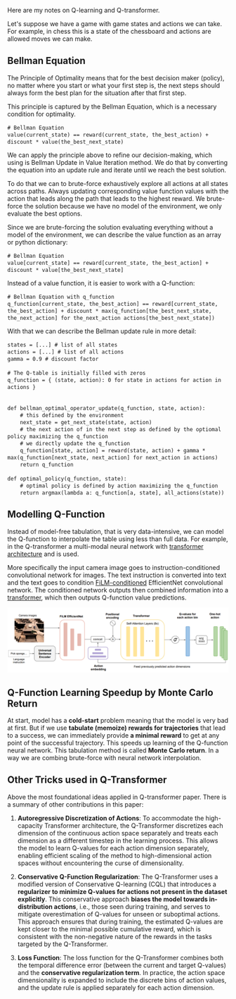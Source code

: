 Here are my notes on Q-learning and Q-transformer.

Let's suppose we have a game with game states and actions we can take. For example, in chess this is a state of the chessboard and actions are allowed moves we can make.

## Bellman Equation
The Principle of Optimality means that for the best decision maker (policy), no matter where you start or what your first step is, the next steps should always form the best plan for the situation after that first step.

This principle is captured by the Bellman Equation, which is a necessary condition for optimality.

```
# Bellman Equation
value(current_state) == reward(current_state, the_best_action) + discount * value(the_best_next_state)
```

We can apply the principle above to refine our decision-making, which using is Bellman Update in Value Iteration method.
We do that by converting the equation into an update rule and iterate until we reach the best solution.

To do that we can to brute-force exhaustively explore all actions at all states across paths.
Always updating corresponding value function values with the action that leads along the path that leads to the highest reward.
We brute-force the solution because we have no model of the environment, we only evaluate the best options.

Since we are brute-forcing the solution evaluating everything without a model of the environment, we can describe the value function as an array or python dictionary:

```
# Bellman Equation
value[current_state] == reward[current_state, the_best_action] + discount * value[the_best_next_state]
```


Instead of a value function, it is easier to work with a Q-function:
```
# Bellman Equation with q_function
q_function[current_state, the_best_action] == reward[current_state, the_best_action] + discount * max(q_function[the_best_next_state, the_next_action] for the_next_action actions[the_best_next_state])
```

With that we can describe the Bellman update rule in more detail:

```
states = [...] # list of all states
actions = [...] # list of all actions
gamma = 0.9 # discount factor

# The Q-table is initially filled with zeros
q_function = { (state, action): 0 for state in actions for action in actions }


def bellman_optimal_operator_update(q_function, state, action):
	# this defined by the environment
	next_state = get_next_state(state, action)
	# the next action of in the next step as defined by the optiomal policy maximizing the q_function
	# we directly update the q_function
	q_function[state, action] = reward(state, action) + gamma * max(q_function[next_state, next_action] for next_action in actions)
	return q_function
	
def optimal_policy(q_function, state):
    # optimal policy is defined by action maximizing the q_function
    return argmax(lambda a: q_function[a, state], all_actions(state))
```


## Modelling Q-Function
Instead of model-free tabulation, that is very data-intensive, we can model the Q-function to interpolate the table using less than full data.
For example, in the Q-transformer a multi-modal neural network with [transformer architecture](/ml/transformers-self-attention-mechanism-simplified) and is used.

More specifically the input camera image goes to instruction-conditioned convolutional network for images. The text instruction is converted into text and the text goes to condition [FiLM-conditioned](/ml/Feature-wise-Linear-Modulation-Layer) EfficientNet convolutional network. The conditioned network outputs then combined information into a [transformer](/ml/transformers-self-attention-mechanism-simplified), which then outputs Q-function value predictions. 

![Q-transformer encoders camera image Film EfficientNet, text instruction with Universal Sentence Encoder both combined into a Transformer (from the paper)](/images/q-transformer-universal-sentence-encoder-film-efficientnet-transformer.png)



## Q-Function Learning Speedup by Monte Carlo Return
At start, model has a **cold-start** problem meaning that the model is very bad at first. But if we use **tabulate (memoize) rewards for trajectories** that lead to a success, we can immediately provide **a minimal reward** to get at any point of the successful trajectory. This speeds up learning of the Q-function neural network. This tabulation method is called **Monte Carlo return**. In a way we are combing brute-force with neural network interpolation.


## Other Tricks used in Q-Transformer

Above the most foundational ideas applied in Q-transformer paper. There is a summary of other contributions in this paper:


1. **Autoregressive Discretization of Actions**: To accommodate the high-capacity Transformer architecture, the Q-Transformer discretizes each dimension of the continuous action space separately and treats each dimension as a different timestep in the learning process. This allows the model to learn Q-values for each action dimension separately, enabling efficient scaling of the method to high-dimensional action spaces without encountering the curse of dimensionality.

2. **Conservative Q-Function Regularization**: The Q-Transformer uses a modified version of Conservative Q-learning (CQL) that introduces a **regularizer to minimize Q-values for actions not present in the dataset explicitly**. This conservative approach **biases the model towards in-distribution actions**, i.e., those seen during training, and serves to mitigate overestimation of Q-values for unseen or suboptimal actions. This approach ensures that during training, the estimated Q-values are kept closer to the minimal possible cumulative reward, which is consistent with the non-negative nature of the rewards in the tasks targeted by the Q-Transformer.

3. **Loss Function**: The loss function for the Q-Transformer combines both the temporal difference error (between the current and target Q-values) and the **conservative regularization term**. In practice, the action space dimensionality is expanded to include the discrete bins of action values, and the update rule is applied separately for each action dimension.


